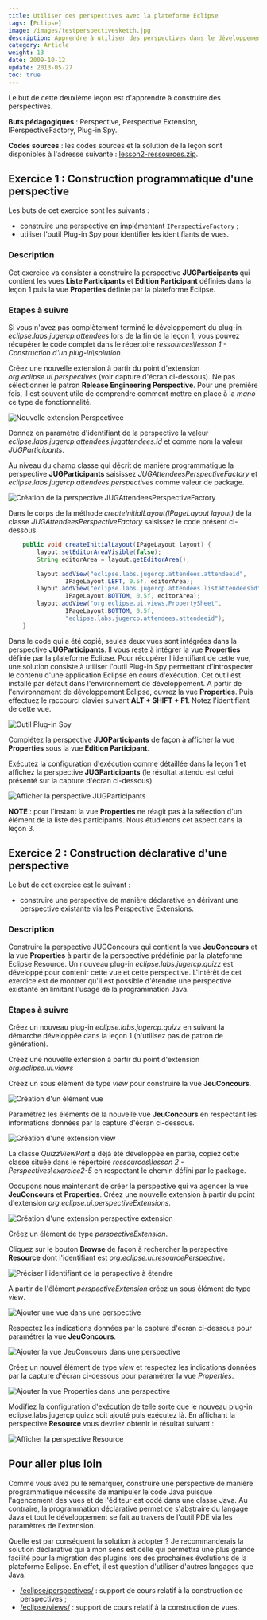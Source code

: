 ```yaml
---
title: Utiliser des perspectives avec la plateforme Eclipse
tags: [Eclipse]
image: /images/testperspectivesketch.jpg
description: Apprendre à utiliser des perspectives dans le développement de plug-ins avec la plateforme Eclipse.
category: Article
weight: 13
date: 2009-10-12
update: 2013-05-27
toc: true
---
```


Le but de cette deuxième leçon est d'apprendre à construire des perspectives.

**Buts pédagogiques** : Perspective, Perspective Extension, IPerspectiveFactory, Plug-in Spy.

**Codes sources** : les codes sources et la solution de la leçon sont disponibles à l'adresse suivante : [lesson2-ressources.zip](/files/lesson2-ressources.zip).

## Exercice 1 : Construction programmatique d'une perspective

Les buts de cet exercice sont les suivants :

* construire une perspective en implémentant `IPerspectiveFactory` ;
* utiliser l'outil Plug-in Spy pour identifier les identifiants de vues.

### Description

Cet exercice va consister à construire la perspective **JUGParticipants** qui contient les vues **Liste Participants** et **Edition Participant** définies dans la leçon 1 puis la vue **Properties** définie par la plateforme Eclipse.

### Etapes à suivre

Si vous n'avez pas complètement terminé le développement du plug-in *eclipse.labs.jugercp.attendees* lors de la fin de la leçon 1, vous pouvez récupérer le code complet dans le répertoire *ressources\lesson 1 - Construction d'un plug-in\solution*.

Créez une nouvelle extension à partir du point d'extension *org.eclipse.ui.perspectives* (voir capture d'écran ci-dessous). Ne pas sélectionner le patron **Release Engineering Perspective**. Pour une première fois, il est souvent utile de comprendre comment mettre en place à la *mano* ce type de fonctionnalité.

![Nouvelle extension Perspectivee](/images/handsonlab-perspectiveslesson2/ex1-extensionperspective.png)

Donnez en paramètre d'identifiant de la perspective la valeur *eclipse.labs.jugercp.attendees.jugattendees.id* et comme nom la valeur *JUGParticipants*.

Au niveau du champ classe qui décrit de manière programmatique la perspective **JUGParticipants** saisissez *JUGAttendeesPerspectiveFactory* et *eclipse.labs.jugercp.attendees.perspectives* comme valeur de package.

![Création de la perspective JUGAttendeesPerspectiveFactory](/images/handsonlab-perspectiveslesson2/ex1-extensionperspective2.png)

Dans le corps de la méthode *createInitialLayout(IPageLayout layout)* de la classe *JUGAttendeesPerspectiveFactory* saisissez le code présent ci-dessous.

```java
    public void createInitialLayout(IPageLayout layout) {
        layout.setEditorAreaVisible(false);
        String editorArea = layout.getEditorArea();

        layout.addView("eclipse.labs.jugercp.attendees.attendeeid",
                IPageLayout.LEFT, 0.5f, editorArea);
        layout.addView("eclipse.labs.jugercp.attendees.listattendeesid",
                IPageLayout.BOTTOM, 0.5f, editorArea);
        layout.addView("org.eclipse.ui.views.PropertySheet",
                IPageLayout.BOTTOM, 0.5f,
                "eclipse.labs.jugercp.attendees.attendeeid");
    }
```

Dans le code qui a été copié, seules deux vues sont intégrées dans la perspective **JUGParticipants**. Il vous reste à intégrer la vue **Properties** définie par la plateforme Eclipse. Pour récupérer l'identifiant de cette vue, une solution consiste à utiliser l'outil Plug-in Spy permettant d'introspecter le contenu d'une application Eclipse en cours d'exécution. Cet outil est installé par défaut dans l'environnement de développement. A partir de l'environnement de développement Eclipse, ouvrez la vue **Properties**. Puis effectuez le raccourci clavier suivant **ALT + SHIFT + F1**. Notez l'identifiant de cette vue.

![Outil Plug-in Spy](/images/handsonlab-perspectiveslesson2/ex1-plugintool.png)

Complétez la perspective **JUGParticipants** de façon à afficher la vue **Properties** sous la vue **Edition Participant**.

Exécutez la configuration d'exécution comme détaillée dans la leçon 1 et affichez la perspective **JUGParticipants** (le résultat attendu est celui présenté sur la capture d'écran ci-dessous).

![Afficher la perspective JUGParticipants](/images/handsonlab-perspectiveslesson2/ex1-execution.png)

**NOTE** : pour l'instant la vue **Properties** ne réagit pas à la sélection d'un élément de la liste des participants. Nous étudierons cet aspect dans la leçon 3.

## Exercice 2 : Construction déclarative d'une perspective

Le but de cet exercice est le suivant :

* construire une perspective de manière déclarative en dérivant une perspective existante via les Perspective Extensions.

### Description

Construire la perspective JUGConcours qui contient la vue **JeuConcours** et la vue **Properties** à partir de la perspective prédéfinie par la plateforme Eclipse Resource. Un nouveau plug-in *eclipse.labs.jugercp.quizz* est développé pour contenir cette vue et cette perspective. L'intérêt de cet exercice est de montrer qu'il est possible d'étendre une perspective existante en limitant l'usage de la programmation Java.

### Etapes à suivre

Créez un nouveau plug-in *eclipse.labs.jugercp.quizz* en suivant la démarche développée dans la leçon 1 (n'utilisez pas de patron de génération).

Créez une nouvelle extension à partir du point d'extension *org.eclipse.ui.views*

Créez un sous élément de type *view* pour construire la vue **JeuConcours**.

![Création d'un élément vue](/images/handsonlab-perspectiveslesson2/ex2-createviewelement.png)

Paramétrez les éléments de la nouvelle vue **JeuConcours** en respectant les informations données par la capture d'écran ci-dessous.

![Création d'une extension view](/images/handsonlab-perspectiveslesson2/ex2-extensionview.png)

La classe *QuizzViewPart* a déjà été développée en partie, copiez cette classe située dans le répertoire *ressources\lesson 2 - Perspectives\exercice2-5* en respectant le chemin défini par le package.

Occupons nous maintenant de créer la perspective qui va agencer la vue **JeuConcours** et **Properties**. Créez une nouvelle extension à partir du point d'extension *org.eclipse.ui.perspectiveExtensions*.

![Création d'une extension perspective extension](/images/handsonlab-perspectiveslesson2/ex2-extensionperspectiveextension.png)

Créez un élément de type *perspectiveExtension*.

Cliquez sur le bouton **Browse** de façon à rechercher la perspective **Resource** dont l'identifiant est *org.eclipse.ui.resourcePerspective*.

![Préciser l'identifiant de la perspective à étendre](/images/handsonlab-perspectiveslesson2/ex2-perspectiveextensionidentifier.png)

A partir de l'élément *perspectiveExtension* créez un sous élément de type *view*.

![Ajouter une vue dans une perspective](/images/handsonlab-perspectiveslesson2/ex2-addviewintoperspective.png)

Respectez les indications données par la capture d'écran ci-dessous pour paramétrer la vue **JeuConcours**.

![Ajouter la vue JeuConcours dans une perspective](/images/handsonlab-perspectiveslesson2/ex2-addquizzviewintoperspective.png)

Créez un nouvel élément de type *view* et respectez les indications données par la capture d'écran ci-dessous pour paramétrer la vue *Properties*.

![Ajouter la vue Properties dans une perspective](/images/handsonlab-perspectiveslesson2/ex2-addpropertiesviewintoperspective.png)

Modifiez la configuration d'exécution de telle sorte que le nouveau plug-in eclipse.labs.jugercp.quizz soit ajouté puis exécutez là. En affichant la perspective **Resource** vous devriez obtenir le résultat suivant :

![Afficher la perspective Resource](/images/handsonlab-perspectiveslesson2/ex2-execution.png)

## Pour aller plus loin

Comme vous avez pu le remarquer, construire une perspective de manière programmatique nécessite de manipuler le code Java puisque l'agencement des vues et de l'éditeur est codé dans une classe Java. Au contraire, la programmation déclarative permet de s'abstraire du langage Java et tout le développement se fait au travers de l'outil PDE via les paramètres de l'extension.

Quelle est par conséquent la solution à adopter ? Je recommanderais la solution déclarative qui à mon sens est celle qui permettra une plus grande facilité pour la migration des plugins lors des prochaines évolutions de la plateforme Eclipse. En effet, il est question d'utiliser d'autres langages que Java.

* [/eclipse/perspectives/](/eclipse/perspectives/) : support de cours relatif à la construction de perspectives ;
* [/eclipse/views/](/eclipse/views/) : support de cours relatif à la construction de vues.